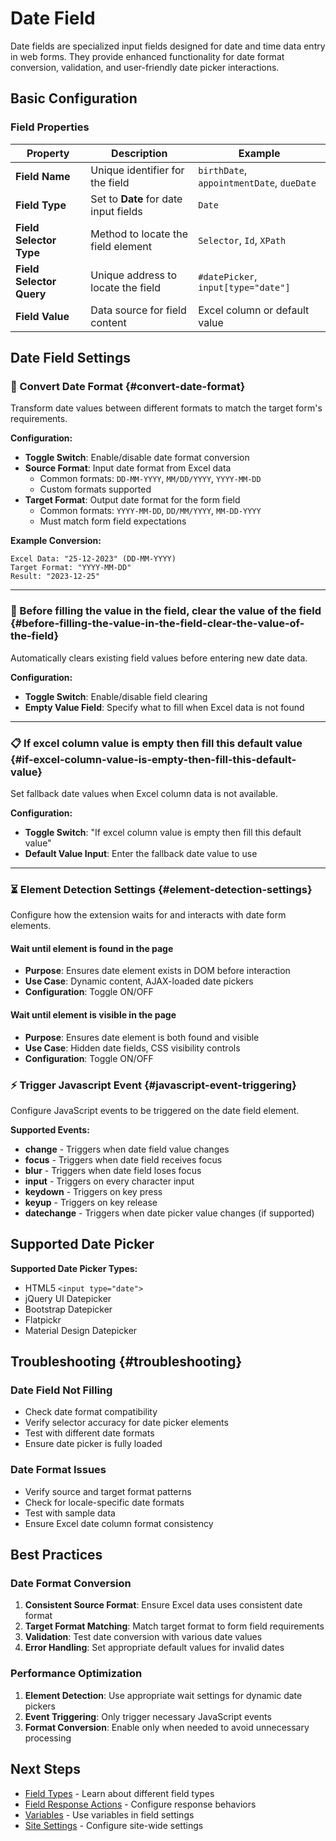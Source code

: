 # Date Field

Date fields are specialized input fields designed for date and time data entry in web forms. They provide enhanced functionality for date format conversion, validation, and user-friendly date picker interactions.

## Basic Configuration

### Field Properties

| Property                 | Description                           | Example                                   |
| ------------------------ | ------------------------------------- | ----------------------------------------- |
| **Field Name**           | Unique identifier for the field       | `birthDate`, `appointmentDate`, `dueDate` |
| **Field Type**           | Set to **Date** for date input fields | `Date`                                    |
| **Field Selector Type**  | Method to locate the field element    | `Selector`, `Id`, `XPath`                 |
| **Field Selector Query** | Unique address to locate the field    | `#datePicker`, `input[type="date"]`       |
| **Field Value**          | Data source for field content         | Excel column or default value             |

## Date Field Settings

### 📅 Convert Date Format {#convert-date-format}

Transform date values between different formats to match the target form's requirements.

**Configuration:**

- **Toggle Switch**: Enable/disable date format conversion
- **Source Format**: Input date format from Excel data
  - Common formats: `DD-MM-YYYY`, `MM/DD/YYYY`, `YYYY-MM-DD`
  - Custom formats supported
- **Target Format**: Output date format for the form field
  - Common formats: `YYYY-MM-DD`, `DD/MM/YYYY`, `MM-DD-YYYY`
  - Must match form field expectations

**Example Conversion:**

```
Excel Data: "25-12-2023" (DD-MM-YYYY)
Target Format: "YYYY-MM-DD"
Result: "2023-12-25"
```

---

### 🧹 Before filling the value in the field, clear the value of the field {#before-filling-the-value-in-the-field-clear-the-value-of-the-field}

Automatically clears existing field values before entering new date data.

**Configuration:**

- **Toggle Switch**: Enable/disable field clearing
- **Empty Value Field**: Specify what to fill when Excel data is not found

---

### 📋 If excel column value is empty then fill this default value {#if-excel-column-value-is-empty-then-fill-this-default-value}

Set fallback date values when Excel column data is not available.

**Configuration:**

- **Toggle Switch**: "If excel column value is empty then fill this default value"
- **Default Value Input**: Enter the fallback date value to use

---

### ⏳ Element Detection Settings {#element-detection-settings}

Configure how the extension waits for and interacts with date form elements.

#### Wait until element is found in the page

- **Purpose**: Ensures date element exists in DOM before interaction
- **Use Case**: Dynamic content, AJAX-loaded date pickers
- **Configuration**: Toggle ON/OFF

#### Wait until element is visible in the page

- **Purpose**: Ensures date element is both found and visible
- **Use Case**: Hidden date fields, CSS visibility controls
- **Configuration**: Toggle ON/OFF

### ⚡ Trigger Javascript Event {#javascript-event-triggering}

Configure JavaScript events to be triggered on the date field element.

**Supported Events:**

- **change** - Triggers when date field value changes
- **focus** - Triggers when date field receives focus
- **blur** - Triggers when date field loses focus
- **input** - Triggers on every character input
- **keydown** - Triggers on key press
- **keyup** - Triggers on key release
- **datechange** - Triggers when date picker value changes (if supported)

## Supported Date Picker

**Supported Date Picker Types:**

- HTML5 `<input type="date">`
- jQuery UI Datepicker
- Bootstrap Datepicker
- Flatpickr
- Material Design Datepicker

## Troubleshooting {#troubleshooting}

### Date Field Not Filling

- Check date format compatibility
- Verify selector accuracy for date picker elements
- Test with different date formats
- Ensure date picker is fully loaded

### Date Format Issues

- Verify source and target format patterns
- Check for locale-specific date formats
- Test with sample data
- Ensure Excel date column format consistency

## Best Practices

### Date Format Conversion

1. **Consistent Source Format**: Ensure Excel data uses consistent date format
2. **Target Format Matching**: Match target format to form field requirements
3. **Validation**: Test date conversion with various date values
4. **Error Handling**: Set appropriate default values for invalid dates

### Performance Optimization

1. **Element Detection**: Use appropriate wait settings for dynamic date pickers
2. **Event Triggering**: Only trigger necessary JavaScript events
3. **Format Conversion**: Enable only when needed to avoid unnecessary processing

## Next Steps

- [Field Types](/documentation/form-fields/field-types) - Learn about different field types
- [Field Response Actions](/documentation/form-fields/field-response-action) - Configure response behaviors
- [Variables](/documentation/variable) - Use variables in field settings
- [Site Settings](/documentation/site/site-settings) - Configure site-wide settings
